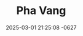 ---
layout: cast
date: 2025-03-01 21:25:08 -0627
categories: actor

# Site Attributes
title: "Pha Vang"
permalink: "/cast/Pha_Vang"

# Actor/Actress Attributes
thumbnail: "/assets/images/cast_thumbnails/Pha Vang.jpeg"
---